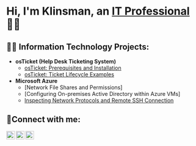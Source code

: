 
<h1>Hi, I'm Klinsman, an <a href="https://linkedin.com/in/Josh">IT Professional</a>🕵️‍♂️</h1>

<h2>👨‍💻 Information Technology Projects:</h2>

- <b>osTicket (Help Desk Ticketing System)</b>
  - [osTicket: Prerequisites and Installation](https://github.com/Klinsmannn/Prereqs-osTicket)
  - [osTicket: Ticket Lifecycle Examples](https://github.com/Klinsmannn/osTicket)
- <b>Microsoft Azure</b>
  - [Network File Shares and Permissions]  
  - [Configuring On-premises Active Directory within Azure VMs]
  - [Inspecting Network Protocols and Remote SSH Connection](https://github.com/Klinsmannn/Inspecting-Network-Traffic)

<h2>🤳Connect with me:</h2>

[<img align="left" alt="Josh | Twitter" width="22px" src="https://cdn.jsdelivr.net/npm/simple-icons@v3/icons/twitter.svg" />][twitter]
[<img align="left" alt="Josh | LinkedIn" width="22px" src="https://cdn.jsdelivr.net/npm/simple-icons@v3/icons/linkedin.svg" />][linkedin]
[<img align="left" alt="Josh | Instagram" width="22px" src="https://cdn.jsdelivr.net/npm/simple-icons@v3/icons/instagram.svg" />][instagram]

[twitter]: https://twitter.com/Josh
[instagram]: https://www.instagram.com/Josh
[linkedin]: https://linkedin.com/in/Josh
